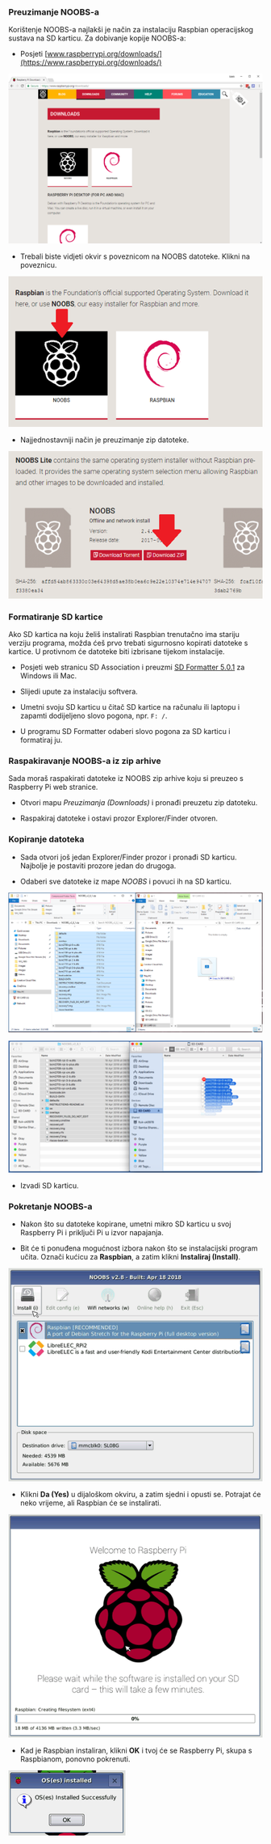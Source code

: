 ### Preuzimanje NOOBS-a

Korištenje NOOBS-a najlakši je način za instalaciju Raspbian operacijskog sustava na SD karticu. Za dobivanje kopije NOOBS-a:

+ Posjeti [www.raspberrypi.org/downloads/](https://www.raspberrypi.org/downloads/)

![Stranica za preuzimanje](images/downloads-page.png)

+ Trebali biste vidjeti okvir s poveznicom na NOOBS datoteke. Klikni na poveznicu.

![Klikni na NOOBS](images/click-noobs.png)

+ Najjednostavniji način je preuzimanje zip datoteke.

![Preuzmi zip](images/download-zip.png)

### Formatiranje SD kartice

Ako SD kartica na koju želiš instalirati Raspbian trenutačno ima stariju verziju programa, možda ćeš prvo trebati sigurnosno kopirati datoteke s kartice. U protivnom će datoteke biti izbrisane tijekom instalacije.

+ Posjeti web stranicu SD Association i preuzmi [SD Formatter 5.0.1](https://www.sdcard.org/downloads/formatter_4/index.html) za Windows ili Mac.

+ Slijedi upute za instalaciju softvera.

+ Umetni svoju SD karticu u čitač SD kartice na računalu ili laptopu i zapamti dodijeljeno slovo pogona, npr. `F: /`.

+ U programu SD Formatter odaberi slovo pogona za SD karticu i formatiraj ju.

### Raspakiravanje NOOBS-a iz zip arhive

Sada moraš raspakirati datoteke iz NOOBS zip arhive koju si preuzeo s Raspberry Pi web stranice.

+ Otvori mapu *Preuzimanja (Downloads)* i pronađi preuzetu zip datoteku.

+ Raspakiraj datoteke i ostavi prozor Explorer/Finder otvoren.

### Kopiranje datoteka

+ Sada otvori još jedan Explorer/Finder prozor i pronađi SD karticu. Najbolje je postaviti prozore jedan do drugoga.

+ Odaberi sve datoteke iz mape *NOOBS* i povuci ih na SD karticu.

![kopiranje Windows sustava](images/copy3.png)

![kopiranje Macos sustava](images/macos_copy.png)

+ Izvadi SD karticu.

### Pokretanje NOOBS-a

+ Nakon što su datoteke kopirane, umetni mikro SD karticu u svoj Raspberry Pi i priključi Pi u izvor napajanja.

+ Bit će ti ponuđena mogućnost izbora nakon što se instalacijski program učita. Označi kućicu za **Raspbian**, a zatim klikni **Instaliraj (Install)**.

![instaliraj](images/install.png)

+ Klikni **Da (Yes)** u dijaloškom okviru, a zatim sjedni i opusti se. Potrajat će neko vrijeme, ali Raspbian će se instalirati.

![instaliranje](images/installing.png)

+ Kad je Raspbian instaliran, klikni **OK** i tvoj će se Raspberry Pi, skupa s Raspbianom, ponovno pokrenuti.

![instaliran](images/installed.png)